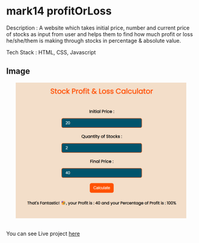 # mark14 profitOrLoss

Description : A website which takes initial price, number and current price of stocks as input from user and helps them to find how much profit or loss he/she/them is making through stocks in percentage & absolute value.

Tech Stack : HTML, CSS, Javascript

## Image 
<div align="center">
<img src="https://raw.githubusercontent.com/rushikesh1799/mark14-profitOrLoss/main/images/profitOrLoss.png" width="90%"/>
</div>

##

You can see Live project [here]()
